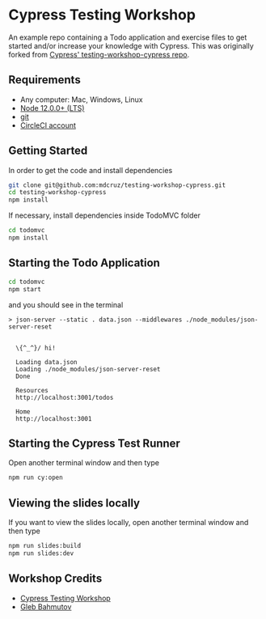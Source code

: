 # Cypress Testing Workshop

An example repo containing a Todo application and exercise files to get started and/or increase your knowledge with Cypress. This was originally forked from [Cypress' testing-workshop-cypress repo](https://github.com/cypress-io/testing-workshop-cypress).

## Requirements

- Any computer: Mac, Windows, Linux
- [Node 12.0.0+ (LTS)](https://nodejs.org/)
- [git](https://git-scm.com)
- [CircleCI account](https://circleci.com/)

## Getting Started

In order to get the code and install dependencies

```bash
git clone git@github.com:mdcruz/testing-workshop-cypress.git
cd testing-workshop-cypress
npm install
```

If necessary, install dependencies inside TodoMVC folder

```bash
cd todomvc
npm install
```

## Starting the Todo Application

```bash
cd todomvc
npm start
```

and you should see in the terminal

```text
> json-server --static . data.json --middlewares ./node_modules/json-server-reset


  \{^_^}/ hi!

  Loading data.json
  Loading ./node_modules/json-server-reset
  Done

  Resources
  http://localhost:3001/todos

  Home
  http://localhost:3001
```

## Starting the Cypress Test Runner

Open another terminal window and then type

```bash
npm run cy:open
```

## Viewing the slides locally

If you want to view the slides locally, open another terminal window and then type

```bash
npm run slides:build
npm run slides:dev
```

## Workshop Credits

- [Cypress Testing Workshop](https://github.com/cypress-io/testing-workshop-cypress)
- [Gleb Bahmutov](https://twitter.com/bahmutov)